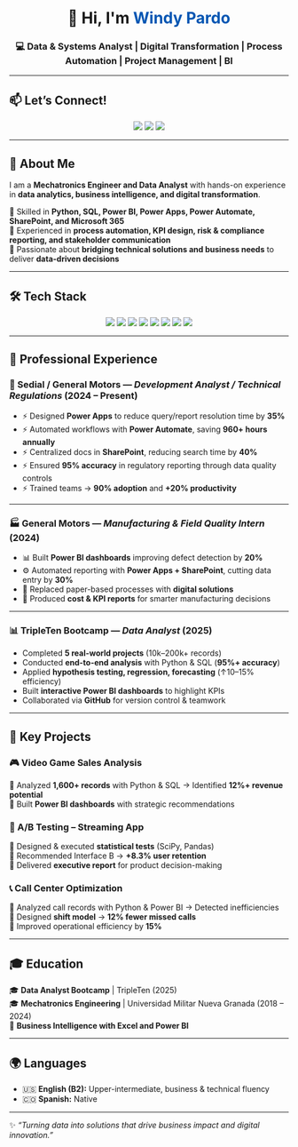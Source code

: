 <!-- Banner con tu nombre -->
<h1 align="center">👋 Hi, I'm <span style="color:#0056b3">Windy Pardo</span></h1>
<h3 align="center">💻 Data & Systems Analyst | Digital Transformation | Process Automation | Project Management | BI</h3>

---
## 📫 Let’s Connect!  
<p align="center">
  <a href="mailto:vanepardo912@gmail.com"><img src="https://img.shields.io/badge/Email-vanepardo912%40gmail.com-red?style=for-the-badge&logo=gmail&logoColor=white"></a>
  <a href="https://linkedin.com/in/windy-vanesa-pardo"><img src="https://img.shields.io/badge/LinkedIn-Windy%20Pardo-blue?style=for-the-badge&logo=linkedin&logoColor=white"></a>
  <a href="https://pardo0912.github.io/Portfolio/"><img src="https://img.shields.io/badge/Portfolio-Live%20Site-brightgreen?style=for-the-badge&logo=githubpages&logoColor=white"></a>
</p>

---

## 🚀 About Me  
I am a **Mechatronics Engineer and Data Analyst** with hands-on experience in **data analytics, business intelligence, and digital transformation**.  

🔹 Skilled in **Python, SQL, Power BI, Power Apps, Power Automate, SharePoint, and Microsoft 365**  
🔹 Experienced in **process automation, KPI design, risk & compliance reporting, and stakeholder communication**  
🔹 Passionate about **bridging technical solutions and business needs** to deliver **data-driven decisions**  

---

## 🛠️ Tech Stack  

<p align="center">
  <img src="https://img.shields.io/badge/Python-3776AB?style=for-the-badge&logo=python&logoColor=white"/>
  <img src="https://img.shields.io/badge/SQL-025E8C?style=for-the-badge&logo=databricks&logoColor=white"/>
  <img src="https://img.shields.io/badge/Power%20BI-F2C811?style=for-the-badge&logo=powerbi&logoColor=black"/>
  <img src="https://img.shields.io/badge/Power%20Apps-742774?style=for-the-badge&logo=powerapps&logoColor=white"/>
  <img src="https://img.shields.io/badge/Power%20Automate-0066FF?style=for-the-badge&logo=powerautomate&logoColor=white"/>
  <img src="https://img.shields.io/badge/Microsoft%20365-FF3C00?style=for-the-badge&logo=microsoft&logoColor=white"/>
  <img src="https://img.shields.io/badge/Excel-217346?style=for-the-badge&logo=microsoftexcel&logoColor=white"/>
  <img src="https://img.shields.io/badge/Agile-2496ED?style=for-the-badge&logo=scrumalliance&logoColor=white"/>
</p>

---

## 💼 Professional Experience  

### 🚗 Sedial / General Motors — *Development Analyst / Technical Regulations* (2024 – Present)  
- ⚡ Designed **Power Apps** to reduce query/report resolution time by **35%**  
- ⚡ Automated workflows with **Power Automate**, saving **960+ hours annually**  
- ⚡ Centralized docs in **SharePoint**, reducing search time by **40%**  
- ⚡ Ensured **95% accuracy** in regulatory reporting through data quality controls  
- ⚡ Trained teams → **90% adoption** and **+20% productivity**  

---

### 🏭 General Motors — *Manufacturing & Field Quality Intern* (2024)  
- 📊 Built **Power BI dashboards** improving defect detection by **20%**  
- ⚙ Automated reporting with **Power Apps + SharePoint**, cutting data entry by **30%**  
- 🔄 Replaced paper-based processes with **digital solutions**  
- 📑 Produced **cost & KPI reports** for smarter manufacturing decisions  

---

### 📊 TripleTen Bootcamp — *Data Analyst* (2025)  
- Completed **5 real-world projects** (10k–200k+ records)  
- Conducted **end-to-end analysis** with Python & SQL (**95%+ accuracy**)  
- Applied **hypothesis testing, regression, forecasting** (↑10–15% efficiency)  
- Built **interactive Power BI dashboards** to highlight KPIs  
- Collaborated via **GitHub** for version control & teamwork  

---

## 📂 Key Projects  

### 🎮 Video Game Sales Analysis  
🔹 Analyzed **1,600+ records** with Python & SQL → Identified **12%+ revenue potential**  
🔹 Built **Power BI dashboards** with strategic recommendations  

### 📱 A/B Testing – Streaming App  
🔹 Designed & executed **statistical tests** (SciPy, Pandas)  
🔹 Recommended Interface B → **+8.3% user retention**  
🔹 Delivered **executive report** for product decision-making  

### 📞 Call Center Optimization  
🔹 Analyzed call records with Python & Power BI → Detected inefficiencies  
🔹 Designed **shift model** → **12% fewer missed calls**  
🔹 Improved operational efficiency by **15%**  

---

## 🎓 Education  
🎓 **Data Analyst Bootcamp** | TripleTen (2025)  
🎓 **Mechatronics Engineering** | Universidad Militar Nueva Granada (2018 – 2024)  
📘 **Business Intelligence with Excel and Power BI**  

---

## 🌍 Languages  
- 🇺🇸 **English (B2):** Upper-intermediate, business & technical fluency  
- 🇨🇴 **Spanish:** Native  

---

✨ *“Turning data into solutions that drive business impact and digital innovation.”*
